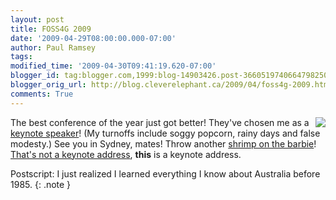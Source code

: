 ```yaml
---
layout: post
title: FOSS4G 2009
date: '2009-04-29T08:00:00.000-07:00'
author: Paul Ramsey
tags: 
modified_time: '2009-04-30T09:41:19.620-07:00'
blogger_id: tag:blogger.com,1999:blog-14903426.post-3660519740664798250
blogger_orig_url: http://blog.cleverelephant.ca/2009/04/foss4g-2009.html
comments: True
---
```


<img src="http://postgis.refractions.net/news/20091023/foss4g2009.png" style="float:right;border-width:0;" />

The best conference of the year just got better! They've chosen me as a [keynote speaker](http://2009.foss4g.org/speakers/#Paul_Ramsey)! (My turnoffs include soggy popcorn, rainy days and false modesty.) See you in Sydney, mates! Throw another [shrimp on the barbie](http://www.youtube.com/watch?v=i2kzjxq0uuQ)! [That's not a keynote address](http://www.youtube.com/watch?v=01NHcTM5IA4), **this** is a keynote address.

Postscript: I just realized I learned everything I know about Australia before 1985.
{: .note }



